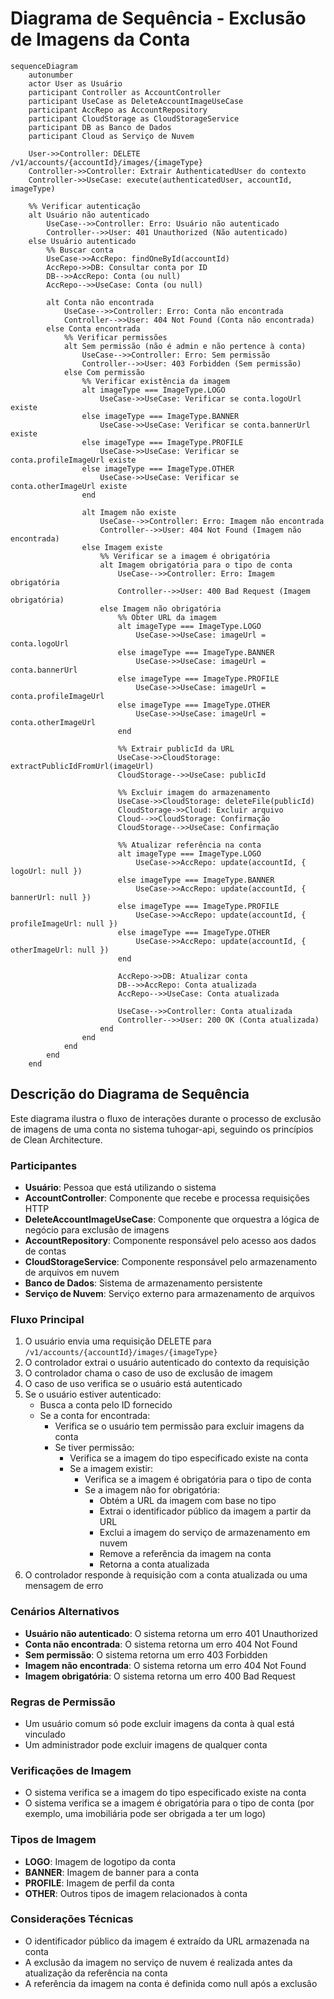 # Diagrama de Sequência - Exclusão de Imagens da Conta

```mermaid
sequenceDiagram
    autonumber
    actor User as Usuário
    participant Controller as AccountController
    participant UseCase as DeleteAccountImageUseCase
    participant AccRepo as AccountRepository
    participant CloudStorage as CloudStorageService
    participant DB as Banco de Dados
    participant Cloud as Serviço de Nuvem
    
    User->>Controller: DELETE /v1/accounts/{accountId}/images/{imageType}
    Controller->>Controller: Extrair AuthenticatedUser do contexto
    Controller->>UseCase: execute(authenticatedUser, accountId, imageType)
    
    %% Verificar autenticação
    alt Usuário não autenticado
        UseCase-->>Controller: Erro: Usuário não autenticado
        Controller-->>User: 401 Unauthorized (Não autenticado)
    else Usuário autenticado
        %% Buscar conta
        UseCase->>AccRepo: findOneById(accountId)
        AccRepo->>DB: Consultar conta por ID
        DB-->>AccRepo: Conta (ou null)
        AccRepo-->>UseCase: Conta (ou null)
        
        alt Conta não encontrada
            UseCase-->>Controller: Erro: Conta não encontrada
            Controller-->>User: 404 Not Found (Conta não encontrada)
        else Conta encontrada
            %% Verificar permissões
            alt Sem permissão (não é admin e não pertence à conta)
                UseCase-->>Controller: Erro: Sem permissão
                Controller-->>User: 403 Forbidden (Sem permissão)
            else Com permissão
                %% Verificar existência da imagem
                alt imageType === ImageType.LOGO
                    UseCase->>UseCase: Verificar se conta.logoUrl existe
                else imageType === ImageType.BANNER
                    UseCase->>UseCase: Verificar se conta.bannerUrl existe
                else imageType === ImageType.PROFILE
                    UseCase->>UseCase: Verificar se conta.profileImageUrl existe
                else imageType === ImageType.OTHER
                    UseCase->>UseCase: Verificar se conta.otherImageUrl existe
                end
                
                alt Imagem não existe
                    UseCase-->>Controller: Erro: Imagem não encontrada
                    Controller-->>User: 404 Not Found (Imagem não encontrada)
                else Imagem existe
                    %% Verificar se a imagem é obrigatória
                    alt Imagem obrigatória para o tipo de conta
                        UseCase-->>Controller: Erro: Imagem obrigatória
                        Controller-->>User: 400 Bad Request (Imagem obrigatória)
                    else Imagem não obrigatória
                        %% Obter URL da imagem
                        alt imageType === ImageType.LOGO
                            UseCase->>UseCase: imageUrl = conta.logoUrl
                        else imageType === ImageType.BANNER
                            UseCase->>UseCase: imageUrl = conta.bannerUrl
                        else imageType === ImageType.PROFILE
                            UseCase->>UseCase: imageUrl = conta.profileImageUrl
                        else imageType === ImageType.OTHER
                            UseCase->>UseCase: imageUrl = conta.otherImageUrl
                        end
                        
                        %% Extrair publicId da URL
                        UseCase->>CloudStorage: extractPublicIdFromUrl(imageUrl)
                        CloudStorage-->>UseCase: publicId
                        
                        %% Excluir imagem do armazenamento
                        UseCase->>CloudStorage: deleteFile(publicId)
                        CloudStorage->>Cloud: Excluir arquivo
                        Cloud-->>CloudStorage: Confirmação
                        CloudStorage-->>UseCase: Confirmação
                        
                        %% Atualizar referência na conta
                        alt imageType === ImageType.LOGO
                            UseCase->>AccRepo: update(accountId, { logoUrl: null })
                        else imageType === ImageType.BANNER
                            UseCase->>AccRepo: update(accountId, { bannerUrl: null })
                        else imageType === ImageType.PROFILE
                            UseCase->>AccRepo: update(accountId, { profileImageUrl: null })
                        else imageType === ImageType.OTHER
                            UseCase->>AccRepo: update(accountId, { otherImageUrl: null })
                        end
                        
                        AccRepo->>DB: Atualizar conta
                        DB-->>AccRepo: Conta atualizada
                        AccRepo-->>UseCase: Conta atualizada
                        
                        UseCase-->>Controller: Conta atualizada
                        Controller-->>User: 200 OK (Conta atualizada)
                    end
                end
            end
        end
    end
```

## Descrição do Diagrama de Sequência

Este diagrama ilustra o fluxo de interações durante o processo de exclusão de imagens de uma conta no sistema tuhogar-api, seguindo os princípios de Clean Architecture.

### Participantes
- **Usuário**: Pessoa que está utilizando o sistema
- **AccountController**: Componente que recebe e processa requisições HTTP
- **DeleteAccountImageUseCase**: Componente que orquestra a lógica de negócio para exclusão de imagens
- **AccountRepository**: Componente responsável pelo acesso aos dados de contas
- **CloudStorageService**: Componente responsável pelo armazenamento de arquivos em nuvem
- **Banco de Dados**: Sistema de armazenamento persistente
- **Serviço de Nuvem**: Serviço externo para armazenamento de arquivos

### Fluxo Principal
1. O usuário envia uma requisição DELETE para `/v1/accounts/{accountId}/images/{imageType}`
2. O controlador extrai o usuário autenticado do contexto da requisição
3. O controlador chama o caso de uso de exclusão de imagem
4. O caso de uso verifica se o usuário está autenticado
5. Se o usuário estiver autenticado:
   - Busca a conta pelo ID fornecido
   - Se a conta for encontrada:
     - Verifica se o usuário tem permissão para excluir imagens da conta
     - Se tiver permissão:
       - Verifica se a imagem do tipo especificado existe na conta
       - Se a imagem existir:
         - Verifica se a imagem é obrigatória para o tipo de conta
         - Se a imagem não for obrigatória:
           - Obtém a URL da imagem com base no tipo
           - Extrai o identificador público da imagem a partir da URL
           - Exclui a imagem do serviço de armazenamento em nuvem
           - Remove a referência da imagem na conta
           - Retorna a conta atualizada
6. O controlador responde à requisição com a conta atualizada ou uma mensagem de erro

### Cenários Alternativos
- **Usuário não autenticado**: O sistema retorna um erro 401 Unauthorized
- **Conta não encontrada**: O sistema retorna um erro 404 Not Found
- **Sem permissão**: O sistema retorna um erro 403 Forbidden
- **Imagem não encontrada**: O sistema retorna um erro 404 Not Found
- **Imagem obrigatória**: O sistema retorna um erro 400 Bad Request

### Regras de Permissão
- Um usuário comum só pode excluir imagens da conta à qual está vinculado
- Um administrador pode excluir imagens de qualquer conta

### Verificações de Imagem
- O sistema verifica se a imagem do tipo especificado existe na conta
- O sistema verifica se a imagem é obrigatória para o tipo de conta (por exemplo, uma imobiliária pode ser obrigada a ter um logo)

### Tipos de Imagem
- **LOGO**: Imagem de logotipo da conta
- **BANNER**: Imagem de banner para a conta
- **PROFILE**: Imagem de perfil da conta
- **OTHER**: Outros tipos de imagem relacionados à conta

### Considerações Técnicas
- O identificador público da imagem é extraído da URL armazenada na conta
- A exclusão da imagem no serviço de nuvem é realizada antes da atualização da referência na conta
- A referência da imagem na conta é definida como null após a exclusão
